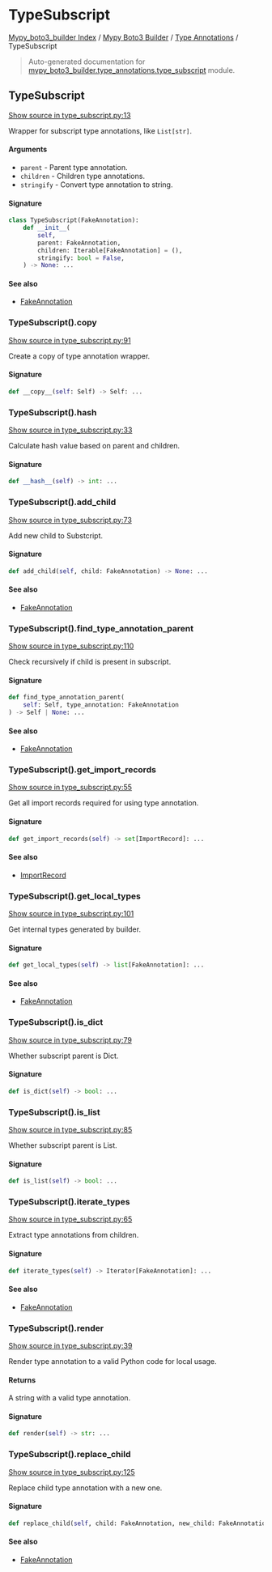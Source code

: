# TypeSubscript

[Mypy_boto3_builder Index](../../README.md#mypy_boto3_builder-index) / [Mypy Boto3 Builder](../index.md#mypy-boto3-builder) / [Type Annotations](./index.md#type-annotations) / TypeSubscript

> Auto-generated documentation for [mypy_boto3_builder.type_annotations.type_subscript](https://github.com/youtype/mypy_boto3_builder/blob/main/mypy_boto3_builder/type_annotations/type_subscript.py) module.

## TypeSubscript

[Show source in type_subscript.py:13](https://github.com/youtype/mypy_boto3_builder/blob/main/mypy_boto3_builder/type_annotations/type_subscript.py#L13)

Wrapper for subscript type annotations, like `List[str]`.

#### Arguments

- `parent` - Parent type annotation.
- `children` - Children type annotations.
- `stringify` - Convert type annotation to string.

#### Signature

```python
class TypeSubscript(FakeAnnotation):
    def __init__(
        self,
        parent: FakeAnnotation,
        children: Iterable[FakeAnnotation] = (),
        stringify: bool = False,
    ) -> None: ...
```

#### See also

- [FakeAnnotation](./fake_annotation.md#fakeannotation)

### TypeSubscript().__copy__

[Show source in type_subscript.py:91](https://github.com/youtype/mypy_boto3_builder/blob/main/mypy_boto3_builder/type_annotations/type_subscript.py#L91)

Create a copy of type annotation wrapper.

#### Signature

```python
def __copy__(self: Self) -> Self: ...
```

### TypeSubscript().__hash__

[Show source in type_subscript.py:33](https://github.com/youtype/mypy_boto3_builder/blob/main/mypy_boto3_builder/type_annotations/type_subscript.py#L33)

Calculate hash value based on parent and children.

#### Signature

```python
def __hash__(self) -> int: ...
```

### TypeSubscript().add_child

[Show source in type_subscript.py:73](https://github.com/youtype/mypy_boto3_builder/blob/main/mypy_boto3_builder/type_annotations/type_subscript.py#L73)

Add new child to Substcript.

#### Signature

```python
def add_child(self, child: FakeAnnotation) -> None: ...
```

#### See also

- [FakeAnnotation](./fake_annotation.md#fakeannotation)

### TypeSubscript().find_type_annotation_parent

[Show source in type_subscript.py:110](https://github.com/youtype/mypy_boto3_builder/blob/main/mypy_boto3_builder/type_annotations/type_subscript.py#L110)

Check recursively if child is present in subscript.

#### Signature

```python
def find_type_annotation_parent(
    self: Self, type_annotation: FakeAnnotation
) -> Self | None: ...
```

#### See also

- [FakeAnnotation](./fake_annotation.md#fakeannotation)

### TypeSubscript().get_import_records

[Show source in type_subscript.py:55](https://github.com/youtype/mypy_boto3_builder/blob/main/mypy_boto3_builder/type_annotations/type_subscript.py#L55)

Get all import records required for using type annotation.

#### Signature

```python
def get_import_records(self) -> set[ImportRecord]: ...
```

#### See also

- [ImportRecord](../import_helpers/import_record.md#importrecord)

### TypeSubscript().get_local_types

[Show source in type_subscript.py:101](https://github.com/youtype/mypy_boto3_builder/blob/main/mypy_boto3_builder/type_annotations/type_subscript.py#L101)

Get internal types generated by builder.

#### Signature

```python
def get_local_types(self) -> list[FakeAnnotation]: ...
```

#### See also

- [FakeAnnotation](./fake_annotation.md#fakeannotation)

### TypeSubscript().is_dict

[Show source in type_subscript.py:79](https://github.com/youtype/mypy_boto3_builder/blob/main/mypy_boto3_builder/type_annotations/type_subscript.py#L79)

Whether subscript parent is Dict.

#### Signature

```python
def is_dict(self) -> bool: ...
```

### TypeSubscript().is_list

[Show source in type_subscript.py:85](https://github.com/youtype/mypy_boto3_builder/blob/main/mypy_boto3_builder/type_annotations/type_subscript.py#L85)

Whether subscript parent is List.

#### Signature

```python
def is_list(self) -> bool: ...
```

### TypeSubscript().iterate_types

[Show source in type_subscript.py:65](https://github.com/youtype/mypy_boto3_builder/blob/main/mypy_boto3_builder/type_annotations/type_subscript.py#L65)

Extract type annotations from children.

#### Signature

```python
def iterate_types(self) -> Iterator[FakeAnnotation]: ...
```

#### See also

- [FakeAnnotation](./fake_annotation.md#fakeannotation)

### TypeSubscript().render

[Show source in type_subscript.py:39](https://github.com/youtype/mypy_boto3_builder/blob/main/mypy_boto3_builder/type_annotations/type_subscript.py#L39)

Render type annotation to a valid Python code for local usage.

#### Returns

A string with a valid type annotation.

#### Signature

```python
def render(self) -> str: ...
```

### TypeSubscript().replace_child

[Show source in type_subscript.py:125](https://github.com/youtype/mypy_boto3_builder/blob/main/mypy_boto3_builder/type_annotations/type_subscript.py#L125)

Replace child type annotation with a new one.

#### Signature

```python
def replace_child(self, child: FakeAnnotation, new_child: FakeAnnotation) -> Self: ...
```

#### See also

- [FakeAnnotation](./fake_annotation.md#fakeannotation)
